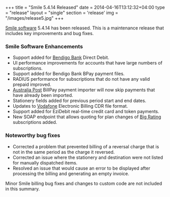 +++
title = "Smile 5.4.14 Released"
date = 2014-04-16T13:12:32+04:00
type = "release"
layout = "single"
section = 'release'
img = "/images/release5.jpg"
+++

<p><a href="/solutions/smile/">Smile software</a>&nbsp;5.4.14 has been released. This is a maintenance release that includes key improvements and bug fixes.</p>
<h3>Smile Software&nbsp;Enhancements</h3>
<ul>
<li>Support added for <a href="https://www.bendigobank.com.au/" target="_blank" rel="noopener noreferrer">Bendigo Bank</a> Direct Debit.</li>
<li>UI performance improvements for accounts that have large numbers of subscriptions.</li>
<li>Support added for Bendigo Bank BPay payment files.</li>
<li>RADIUS performance for subscriptions that do not have any valid prepaid improved.</li>
<li><a href="https://auspost.com.au/" target="_blank" rel="noopener noreferrer">Australia Post</a> BillPay payment importer will now skip payments that have already been imported.</li>
<li>Stationery fields added for previous period start and end dates.</li>
<li>Updates to <a href="http://www.vodafone.com" target="_blank" rel="noopener noreferrer">Vodafone</a> Electronic Billing CDR file format.</li>
<li>Support added for EziDebit real-time credit card and token payments.</li>
<li>New SOAP endpoint that allows quoting for plan changes of <a href="/solutions/bigrating/">Big Rating</a> subscriptions added.</li>
</ul>
<h3>Noteworthy bug fixes</h3>
<ul>
<li>Corrected a problem that prevented billing of a reversal charge that is not in the same period as the charge it reversed.</li>
<li>Corrected an issue where the stationery and destination were not listed for manually dispatched items.</li>
<li>Resolved an issue that would cause an error to be displayed after processing the billing and generating an empty invoice.</li>
</ul>
<p>Minor Smile billing&nbsp;bug fixes and changes to custom code are not included in this summary.</p>